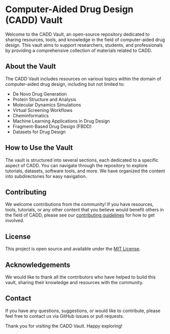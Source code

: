 # Computer-Aided Drug Design (CADD) Vault

Welcome to the CADD Vault, an open-source repository dedicated to sharing resources, tools, and knowledge in the field of computer-aided drug design. This vault aims to support researchers, students, and professionals by providing a comprehensive collection of materials related to CADD.

## About the Vault

The CADD Vault includes resources on various topics within the domain of computer-aided drug design, including but not limited to:

- De Novo Drug Generation
- Protein Structure and Analysis
- Molecular Dynamics Simulations
- Virtual Screening Workflows
- Cheminformatics
- Machine Learning Applications in Drug Design
- Fragment-Based Drug Design (FBDD)
- Datasets for Drug Design

## How to Use the Vault

The vault is structured into several sections, each dedicated to a specific aspect of CADD. You can navigate through the repository to explore tutorials, datasets, software tools, and more. We have organized the content into subdirectories for easy navigation.

## Contributing

We welcome contributions from the community! If you have resources, tools, tutorials, or any other content that you believe would benefit others in the field of CADD, please see our [contributing guidelines](CONTRIBUTING.md) for how to get involved.

## License

This project is open source and available under the [MIT License](LICENSE).

## Acknowledgements

We would like to thank all the contributors who have helped to build this vault, sharing their knowledge and resources with the community.

## Contact

If you have any questions, suggestions, or would like to contribute, please feel free to contact us via GitHub issues or pull requests.

Thank you for visiting the CADD Vault. Happy exploring!
